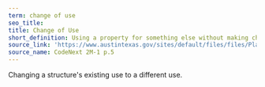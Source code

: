 ```yaml
---
term: change of use
seo_title: 
title: Change of Use
short_definition: Using a property for something else without making changes to it.
source_link: 'https://www.austintexas.gov/sites/default/files/files/Planning/CodeNEXT/ALDC_PRD_23_LandDevelopmentCode_Combined_2017_0130_web.pdf'
source_name: CodeNext 2M-1 p.5
---
```



Changing a structure's existing use to a different use.&nbsp;